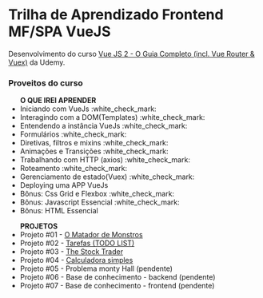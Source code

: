# Trilha de Aprendizado Frontend MF/SPA VueJS

<p> Desenvolvimento do curso <a href="https://www.udemy.com/course/vue-js-completo/">Vue JS 2 - O Guia Completo (incl. Vue Router & Vuex)</a> da Udemy. </p>

### Proveitos do curso
   <ul> <strong> O QUE IREI APRENDER </strong>
        <li> Iniciando com VueJs :white_check_mark:</li>
        <li> Interagindo com a DOM(Templates) :white_check_mark:</li>
        <li> Entendendo a instância VueJs :white_check_mark:</li>
        <li> Formulários :white_check_mark:</li>
        <li> Diretivas, filtros e mixins :white_check_mark:</li>
        <li> Animações e Transições :white_check_mark:</li>
        <li> Trabalhando com HTTP (axios) :white_check_mark:</li>
        <li> Roteamento  :white_check_mark:</li>
        <li> Gerenciamento de estado(Vuex) :white_check_mark: </li>
        <li>  Deploying uma APP VueJs </li>
        <li>  Bônus: Css Grid e Flexbox :white_check_mark: </li>       
        <li>  Bônus: Javascript Essencial :white_check_mark: </li>       
        <li>  Bônus: HTML Essencial</li>       

</ul>
<ul> <strong> PROJETOS </strong>
        <li> Projeto #01 - <a href="https://github.com/MilenaNobre/projeto_vue_01" > O Matador de Monstros </a>  </li>
        <li> Projeto #02 - <a href="https://github.com/MilenaNobre/projeto_vue_02">Tarefas (TODO LIST) </a>  </li> 
        <li> Projeto #03 - <a href="https://github.com/MilenaNobre/projeto_vue_03" >The Stock Trader </a> </li>
        <li> Projeto #04 - <a href="https://github.com/MilenaNobre/projeto_vue_04" > Calculadora simples </a> </li>
        <li> Projeto #05 - Problema monty Hall (pendente)  </li>
        <li> Projeto #06 - Base de conhecimento - backend (pendente)  </li>
        <li> Projeto #07 - Base de conhecimento - frontend (pendente)  </li>
</ul>

